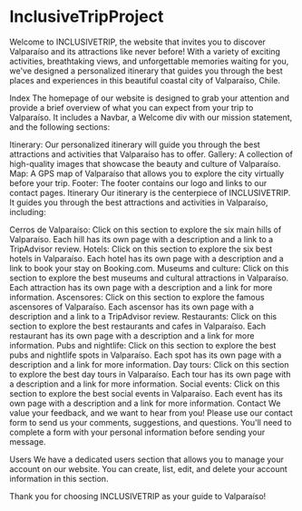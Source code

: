 # InclusiveTripProject

Welcome to INCLUSIVETRIP, the website that invites you to discover Valparaíso and its attractions like never before! With a variety of exciting activities, breathtaking views, and unforgettable memories waiting for you, we've designed a personalized itinerary that guides you through the best places and experiences in this beautiful coastal city of Valparaíso, Chile.

Index
The homepage of our website is designed to grab your attention and provide a brief overview of what you can expect from your trip to Valparaíso. It includes a Navbar, a Welcome div with our mission statement, and the following sections:

Itinerary: Our personalized itinerary will guide you through the best attractions and activities that Valparaíso has to offer.
Gallery: A collection of high-quality images that showcase the beauty and culture of Valparaíso.
Map: A GPS map of Valparaíso that allows you to explore the city virtually before your trip.
Footer: The footer contains our logo and links to our contact pages.
Itinerary
Our itinerary is the centerpiece of INCLUSIVETRIP. It guides you through the best attractions and activities in Valparaíso, including:

Cerros de Valparaíso: Click on this section to explore the six main hills of Valparaíso. Each hill has its own page with a description and a link to a TripAdvisor review.
Hotels: Click on this section to explore the six best hotels in Valparaíso. Each hotel has its own page with a description and a link to book your stay on Booking.com.
Museums and culture: Click on this section to explore the best museums and cultural attractions in Valparaíso. Each attraction has its own page with a description and a link for more information.
Ascensores: Click on this section to explore the famous ascensores of Valparaíso. Each ascensor has its own page with a description and a link to a TripAdvisor review.
Restaurants: Click on this section to explore the best restaurants and cafes in Valparaíso. Each restaurant has its own page with a description and a link for more information.
Pubs and nightlife: Click on this section to explore the best pubs and nightlife spots in Valparaíso. Each spot has its own page with a description and a link for more information.
Day tours: Click on this section to explore the best day tours in Valparaíso. Each tour has its own page with a description and a link for more information.
Social events: Click on this section to explore the best social events in Valparaíso. Each event has its own page with a description and a link for more information.
Contact
We value your feedback, and we want to hear from you! Please use our contact form to send us your comments, suggestions, and questions. You'll need to complete a form with your personal information before sending your message.

Users
We have a dedicated users section that allows you to manage your account on our website. You can create, list, edit, and delete your account information in this section.

Thank you for choosing INCLUSIVETRIP as your guide to Valparaíso!
